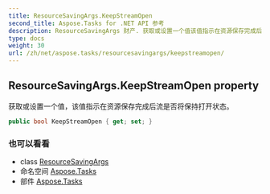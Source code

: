 ```yaml
---
title: ResourceSavingArgs.KeepStreamOpen
second_title: Aspose.Tasks for .NET API 参考
description: ResourceSavingArgs 财产. 获取或设置一个值该值指示在资源保存完成后流是否将保持打开状态
type: docs
weight: 30
url: /zh/net/aspose.tasks/resourcesavingargs/keepstreamopen/
---
```

## ResourceSavingArgs.KeepStreamOpen property

获取或设置一个值，该值指示在资源保存完成后流是否将保持打开状态。

```csharp
public bool KeepStreamOpen { get; set; }
```

### 也可以看看

* class [ResourceSavingArgs](../)
* 命名空间 [Aspose.Tasks](../../resourcesavingargs/)
* 部件 [Aspose.Tasks](../../../)


